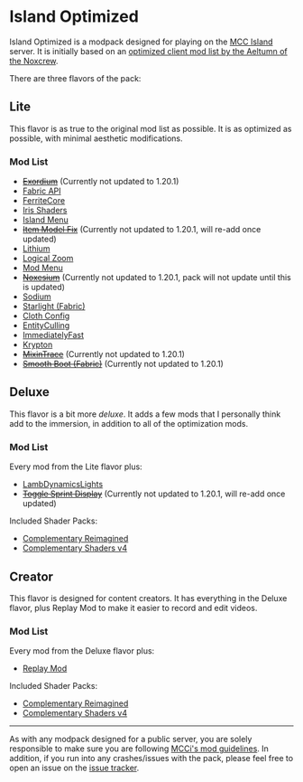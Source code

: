 # Island Optimized

Island Optimized is a modpack designed for playing on the [MCC Island](https://mccisland.net) server.
It is initially based on an [optimized client mod list by the Aeltumn of the Noxcrew](https://mccisland.net/threads/guide-optimized-client-for-playing-on-mcci.2943/).

There are three flavors of the pack:

## Lite

This flavor is as true to the original mod list as possible. It is as optimized as possible, with minimal aesthetic modifications.

### Mod List

- ~~[Exordium](https://modrinth.com/mod/DynYZEae)~~ (Currently not updated to 1.20.1)
- [Fabric API](https://modrinth.com/mod/P7dR8mSH)
- [FerriteCore](https://modrinth.com/mod/uXXizFIs)
- [Iris Shaders](https://modrinth.com/mod/YL57xq9U)
- [Island Menu](https://modrinth.com/mod/T1u6xFhH)
- ~~[Item Model Fix](https://modrinth.com/mod/B3HO5V57)~~ (Currently not updated to 1.20.1, will re-add once updated)
- [Lithium](https://modrinth.com/mod/gvQqBUqZ)
- [Logical Zoom](https://modrinth.com/mod/8bOImuGU)
- [Mod Menu](https://modrinth.com/mod/mOgUt4GM)
- ~~[Noxesium](https://modrinth.com/mod/Kw7Sm3Xf)~~ (Currently not updated to 1.20.1, pack will not update until this is updated)
- [Sodium](https://modrinth.com/mod/AANobbMI)
- [Starlight (Fabric)](https://modrinth.com/mod/H8CaAYZC)
- [Cloth Config](https://modrinth.com/mod/9s6osm5g)
- [EntityCulling](https://modrinth.com/mod/NNAgCjsB)
- [ImmediatelyFast](https://modrinth.com/mod/5ZwdcRci)
- [Krypton](https://modrinth.com/mod/fQEb0iXm)
- ~~[MixinTrace](https://modrinth.com/mod/sGmHWmeL)~~ (Currently not updated to 1.20.1)
- ~~[Smooth Boot (Fabric)](https://modrinth.com/mod/FWumhS4T)~~ (Currently not updated to 1.20.1)

## Deluxe

This flavor is a bit more _deluxe_. It adds a few mods that I personally think add to the immersion, in addition to all of the optimization mods.

### Mod List

Every mod from the Lite flavor plus:
- [LambDynamicsLights](https://modrinth.com/mod/yBW8D80W)
- ~~[Toggle Sprint Display](https://modrinth.com/mod/shVMaevq)~~ (Currently not updated to 1.20.1, will re-add once updated)

Included Shader Packs:
- [Complementary Reimagined](https://modrinth.com/shader/HVnmMxH1)
- [Complementary Shaders v4](https://modrinth.com/shader/R6NEzAwj)

## Creator

This flavor is designed for content creators. It has everything in the Deluxe flavor, plus Replay Mod to make it easier to record and edit videos.

### Mod List

Every mod from the Deluxe flavor plus:
- [Replay Mod](https://modrinth.com/mod/Nv2fQJo5)

Included Shader Packs:
- [Complementary Reimagined](https://modrinth.com/shader/HVnmMxH1)
- [Complementary Shaders v4](https://modrinth.com/shader/R6NEzAwj)

---

As with any modpack designed for a public server, you are solely responsible to make sure you are following [MCCi's mod guidelines](https://mccisland.net/help/mods/). In addition, if you run into any crashes/issues with the pack, please feel free to open an issue on the [issue tracker](https://github.com/mosadie/Island-Optimized/issues).